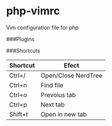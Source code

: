# php-vimrc
Vim configuration file for php 

###Plugins


###Shortcuts

| Shortcut | Efect |
|----------|-------|
|Ctrl+/ | Open/Close NerdTree |
|Ctrl+n | Find file |
|Ctrl+o | Prevoius tab |
|Ctrl+p | Next tab |
|Shift+t | Open in new tab |

